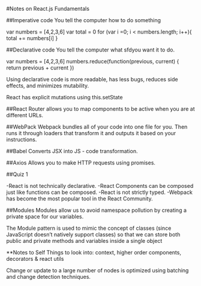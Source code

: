 #Notes on React.js Fundamentals

##Imperative code
You tell the computer how to do something

var numbers = [4,2,3,6]
var total = 0
for (var i =0; i < numbers.length; i++){
  total += numbers[i]
}

##Declarative code
You tell the computer what sfdyou want it to do.

var numbers = [4,2,3,6]
numbers.reduce(function(previous, current) {
  return previous + current
})

Using declarative code is more readable, has less bugs, reduces side effects, and minimizes mutability.

React has explicit mutations using this.setState



##React Router
allows you to map components to be active when you are at different URLs.

<Router history={hashHistory}>
  <Route path = '/' component={Main}>
    <IndexRoute component={Home} />
    <Route path='playerOne' header='Player One' component={PromptContainer} />
    <Route path='playerTwo/:playerOne' header='Player Two' component={PromptContainer}/>
    <Route path='battle' component={ConfirmBattleContainer} />
    <Route path='results' component={ResultsContainer} />
  </Route>
</Router>

##WebPack
Webpack bundles all of your code into one file for you. Then runs it through loaders that transform it and outputs it based on your instructions.

##Babel
 Converts JSX into JS - code transformation.

##Axios
Allows you to make HTTP requests using promises.

##Quiz 1

-React is not technically declarative.
-React Components can be composed just like functions can be composed.
-React is not strictly typed.
-Webpack has become the most popular tool in the React Community.


##Modules
Modules allow us to avoid namespace pollution by creating a private space for our variables.

The Module pattern is used to mimic the concept of classes (since JavaScript doesn’t natively support classes) so that we can store both public and private methods and variables inside a single object 


**Notes to Self
 Things to look into:
 context, higher order components, decorators & react utils

 Change or update to a large number of nodes is optimized using batching and change detection techniques.